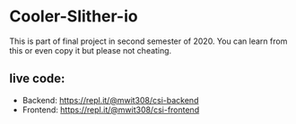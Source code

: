 # Cooler-Slither-io
This is part of final project in second semester of 2020. You can learn from this or even copy it but please not cheating.

## live code:
* Backend: https://repl.it/@mwit308/csi-backend
* Frontend: https://repl.it/@mwit308/csi-frontend